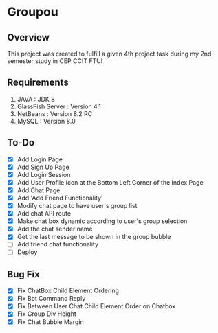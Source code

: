 # Groupou
## Overview
This project was created to fulfill a given 4th project task during my 2nd semester study in CEP CCIT FTUI

## Requirements
1. JAVA : JDK 8
2. GlassFish Server : Version 4.1
3. NetBeans : Version 8.2 RC
4. MySQL : Version 8.0

## To-Do
- [x] Add Login Page
- [x] Add Sign Up Page
- [x] Add Login Session
- [x] Add User Profile Icon at the Bottom Left Corner of the Index Page
- [x] Add Chat Page
- [x] Add 'Add Friend Functionality'
- [x] Modify chat page to have user's group list
- [x] Add chat API route
- [x] Make chat box dynamic according to user's group selection
- [x] Add the chat sender name
- [x] Get the last message to be shown in the group bubble
- [ ] Add friend chat functionality
- [ ] Deploy

## Bug Fix
- [x] Fix ChatBox Child Element Ordering
- [x] Fix Bot Command Reply
- [x] Fix Between User Chat Child Element Order on Chatbox
- [x] Fix Group Div Height
- [x] Fix Chat Bubble Margin